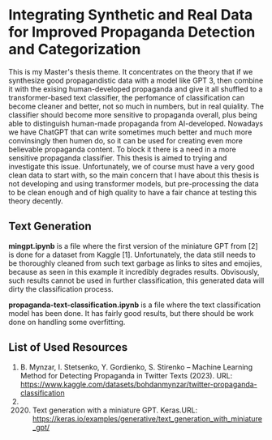 # Integrating Synthetic and Real Data for Improved Propaganda Detection and Categorization

This is my Master's thesis theme. It concentrates on the theory that if we synthesize good propagandistic data with a model like GPT 3, then combine it with the exising human-developed propaganda and give it all shuffled to a transformer-based text classifier, the perfomance of classification can become cleaner and better, not so much in numbers, but in real quiality. The classifier should become more sensitive to propaganda overall, plus being able to distinguish human-made propaganda from AI-developed.
Nowadays we have ChatGPT that can write sometimes much better and much more convinsingly then humen do, so it can be used for creating even more believable propaganda content. To block it there is a need in a more sensitive propaganda classifier. This thesis is aimed to trying and investigate this issue.
Unfortunately, we of course must have a very good clean data to start with, so the main concern that I have about this thesis is not developing and using transformer models, but pre-processing the data to be clean enough and of high quality to have a fair chance at testing this theory decently.

## Text Generation

**mingpt.ipynb** is a file where the first version of the miniature GPT from [2] is done for a dataset from Kaggle [1]. Unfortunately, the data still needs to be thoroughly cleaned from such text garbage as links to sites and emojies, because as seen in this example it incredibly degrades results. Obvisously, such results cannot be used in further classification, this generated data will dirty the classification process.

**propaganda-text-classification.ipynb** is a file where the text classification model has been done. It has fairly good results, but there should be work done on handling some overfitting.

## List of Used Resources

1. B. Mynzar, I. Stetsenko, Y. Gordienko, S. Stirenko – Machine Learning Method for Detecting Propaganda in Twitter Texts (2023). URL: https://www.kaggle.com/datasets/bohdanmynzar/twitter-propaganda-classification
2. 2020. Text generation with a miniature GPT. Keras.URL: https://keras.io/examples/generative/text_generation_with_miniature_gpt/

